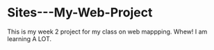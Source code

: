 # Sites---My-Web-Project
 
 This is my week 2 project for my class on web mappping. Whew! I am learning A LOT. 
